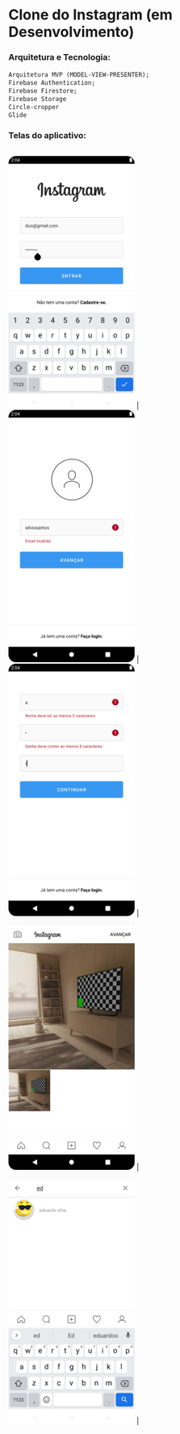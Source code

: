 # Clone do Instagram (em Desenvolvimento)


### Arquitetura e Tecnologia:

```
Arquitetura MVP (MODEL-VIEW-PRESENTER);
Firebase Authentication;
Firebase Firestore;
Firebase Storage
Circle-cropper
Glide
```


### Telas do aplicativo:

|                                                              |                                                              |                                                              |                                                              |
| ------------------------------------------------------------ | ------------------------------------------------------------ | ------------------------------------------------------------ | ------------------------------------------------------------ |

<img src="https://github.com/du4r/instagram-clone/blob/main/screenshots/Screenshot_20230713_224515.png" width="250"> |
<img src="https://github.com/du4r/instagram-clone/blob/main/screenshots/Screenshot_20230713_223744.png" width="250"> |
<img src="https://github.com/du4r/instagram-clone/blob/main/screenshots/Screenshot_20230713_223938.png" width="250"> |
<img src="https://github.com/du4r/instagram-clone/blob/main/screenshots/Screenshot_20230713_223534.png" width="250"> |
<img src="https://github.com/du4r/instagram-clone/blob/main/screenshots/Screenshot_20230713_223325.png" width="250"> |


